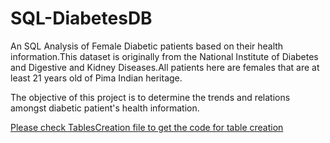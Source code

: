 # SQL-DiabetesDB

An SQL Analysis of Female Diabetic patients based on their health information.This dataset
is originally from the National Institute of Diabetes and Digestive and Kidney
Diseases.All patients here are females that are at least 21 years old of Pima Indian heritage. 

The objective of this project is to determine the trends and relations amongst diabetic 
patient's health information.

[Please check TablesCreation file to get the code for table creation](https://github.com/Sarvagyam/SQL-DiabetesDB/blob/main/TablesCreation)

